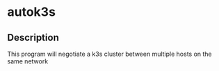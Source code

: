 # autok3s

## Description
This program will negotiate a k3s cluster between multiple hosts on the same network 
